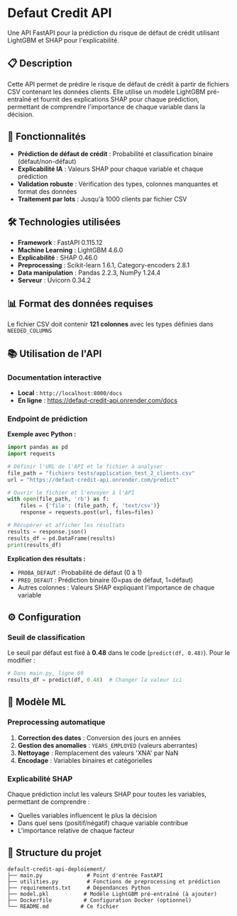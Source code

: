 # Defaut Credit API

Une API FastAPI pour la prédiction du risque de défaut de crédit utilisant LightGBM et SHAP pour l'explicabilité.

## 📋 Description

Cette API permet de prédire le risque de défaut de crédit à partir de fichiers CSV contenant les données clients. Elle utilise un modèle LightGBM pré-entraîné et fournit des explications SHAP pour chaque prédiction, permettant de comprendre l'importance de chaque variable dans la décision.

## 🚀 Fonctionnalités

- **Prédiction de défaut de crédit** : Probabilité et classification binaire (défaut/non-défaut)
- **Explicabilité IA** : Valeurs SHAP pour chaque variable et chaque prédiction
- **Validation robuste** : Vérification des types, colonnes manquantes et format des données
- **Traitement par lots** : Jusqu'à 1000 clients par fichier CSV

## 🛠️ Technologies utilisées

- **Framework** : FastAPI 0.115.12
- **Machine Learning** : LightGBM 4.6.0
- **Explicabilité** : SHAP 0.46.0
- **Preprocessing** : Scikit-learn 1.6.1, Category-encoders 2.8.1
- **Data manipulation** : Pandas 2.2.3, NumPy 1.24.4
- **Serveur** : Uvicorn 0.34.2

## 📊 Format des données requises

Le fichier CSV doit contenir **121 colonnes** avec les types définies dans `NEEDED_COLUMNS`

## 📚 Utilisation de l'API

### Documentation interactive

- **Local** : `http://localhost:8000/docs`
- **En ligne** : https://defaut-credit-api.onrender.com/docs

### Endpoint de prédiction

**Exemple avec Python :**

```python
import pandas as pd
import requests

# Définir l'URL de l'API et le fichier à analyser
file_path = "fichiers tests/application_test_2_clients.csv"
url = "https://defaut-credit-api.onrender.com/predict"

# Ouvrir le fichier et l'envoyer à l'API
with open(file_path, 'rb') as f:
    files = {'file': (file_path, f, 'text/csv')}
    response = requests.post(url, files=files)

# Récupérer et afficher les résultats
results = response.json()
results_df = pd.DataFrame(results)
print(results_df)
```

**Explication des résultats :**
- `PROBA_DEFAUT` : Probabilité de défaut (0 à 1)
- `PRED_DEFAUT` : Prédiction binaire (0=pas de défaut, 1=défaut)
- Autres colonnes : Valeurs SHAP expliquant l'importance de chaque variable

## ⚙️ Configuration

### Seuil de classification

Le seuil par défaut est fixé à **0.48** dans le code (`predict(df, 0.48)`). Pour le modifier :

```python
# Dans main.py, ligne 69
results_df = predict(df, 0.48)  # Changer la valeur ici
```

## 🤖 Modèle ML

### Preprocessing automatique

1. **Correction des dates** : Conversion des jours en années
2. **Gestion des anomalies** : `YEARS_EMPLOYED` (valeurs aberrantes)
3. **Nettoyage** : Remplacement des valeurs 'XNA' par NaN
4. **Encodage** : Variables binaires et catégorielles

### Explicabilité SHAP

Chaque prédiction inclut les valeurs SHAP pour toutes les variables, permettant de comprendre :
- Quelles variables influencent le plus la décision
- Dans quel sens (positif/négatif) chaque variable contribue
- L'importance relative de chaque facteur

## 📁 Structure du projet

```
default-credit-api-deploiement/
├── main.py              # Point d'entrée FastAPI
├── utilities.py         # Fonctions de preprocessing et prédiction
├── requirements.txt     # Dépendances Python
├── model.pkl           # Modèle LightGBM pré-entraîné (à ajouter)
├── Dockerfile          # Configuration Docker (optionnel)
└── README.md          # Ce fichier
```